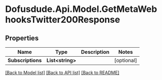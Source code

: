 # Dofusdude.Api.Model.GetMetaWebhooksTwitter200Response

## Properties

Name | Type | Description | Notes
------------ | ------------- | ------------- | -------------
**Subscriptions** | **List&lt;string&gt;** |  | [optional] 

[[Back to Model list]](../README.md#documentation-for-models) [[Back to API list]](../README.md#documentation-for-api-endpoints) [[Back to README]](../README.md)

